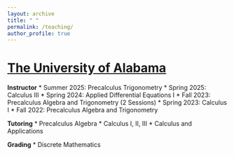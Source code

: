 ```yaml
---
layout: archive
title: " "
permalink: /teaching/
author_profile: true
---
```

[The University of Alabama](https://www.ua.edu)
======
**Instructor**
	* Summer 2025: Precalculus Trigonometry
	* Spring 2025: Calculus III
	* Spring 2024: Applied Differential Equations I
	* Fall 2023: Precalculus Algebra and Trigonometry (2 Sessions)
	* Spring 2023: Calculus I
	* Fall 2022: Precalculus Algebra and Trigonometry
	
**Tutoring**
	* Precalculus Algebra
	* Calculus I, II, III
	* Calculus and Applications


**Grading**
	* Discrete Mathematics

